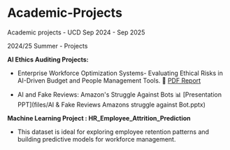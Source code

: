# Academic-Projects
Academic projects - UCD Sep 2024 - Sep 2025

2024/25 Summer - Projects

**AI Ethics Auditing Projects:**
- Enterprise Workforce Optimization Systems- Evaluating Ethical Risks in AI-Driven Budget and People Management Tools. 📄 [PDF Report](files/AI_Ethics_Auditing_Project.pdf)

- AI and Fake Reviews: Amazon's Struggle Against Bots 📊 [Presentation PPT](files/AI & Fake Reviews Amazons struggle against Bot.pptx)

**Machine Learning Project :  HR_Employee_Attrition_Prediction**
- This dataset is ideal for exploring employee retention patterns and building predictive models for workforce management.
